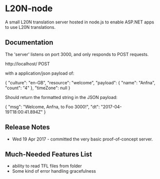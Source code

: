 # L20N-node

A small L20N translation server hosted in node.js to enable ASP.NET apps to use L20N translations.

## Documentation

The 'server' listens on port 3000, and only responds to POST requests.  

http://localhost/ POST

with a application/json payload of:

  {
    "culture": "en-GB",
	"resource": "welcome",
	"payload": { "name": "Anfna", "count": "4" },
	"timeZone": null
  }
  
Should return the formatted string in the JSON payload:

  {
    "msg": "Welcome, Anfna, to Foo 3000!",
    "dt": "2017-04-19T18:00:41.894Z"
  }

## Release Notes

* Wed 19 Apr 2017 - committed the very basic proof-of-concept server.

## Much-Needed Features List

* ability to read TFL files from folder
* Some kind of error handling gracefulness

